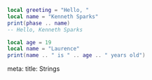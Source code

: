 ```lua
local greeting = "Hello, "
local name = "Kenneth Sparks"
print(phase .. name)
-- Hello, Kenneth Sparks

local age = 19
local name = "Laurence"
print(name .. " is " .. age .. " years old")
```

<route lang="yaml">
meta:
  title: Strings
</route>
